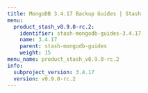 ```yaml
---
title: MongoDB 3.4.17 Backup Guides | Stash
menu:
  product_stash_v0.9.0-rc.2:
    identifier: stash-mongodb-guides-3.4.17
    name: 3.4.17
    parent: stash-mongodb-guides
    weight: 15
menu_name: product_stash_v0.9.0-rc.2
info:
  subproject_version: 3.4.17
  version: v0.9.0-rc.2
---
```


